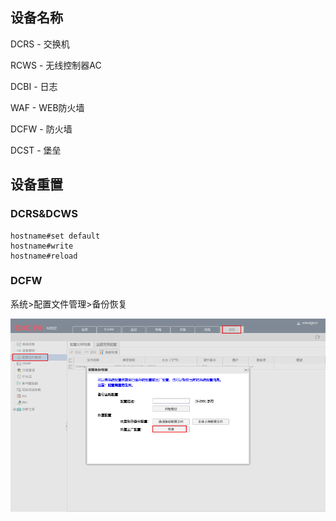 ## 设备名称

DCRS - 交换机

RCWS - 无线控制器AC

DCBI - 日志

WAF - WEB防火墙

DCFW - 防火墙

DCST - 堡垒

## 设备重置

### DCRS&DCWS

``` shell
hostname#set default
hostname#write
hostname#reload
```

### DCFW

系统>配置文件管理>备份恢复

![image-20200106155852399](note.assets/image-20200106155852399.png)


